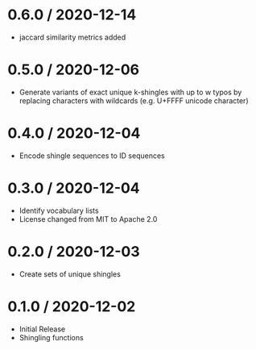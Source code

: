 # 0.6.0 / 2020-12-14

  * jaccard similarity metrics added

# 0.5.0 / 2020-12-06

  * Generate variants of exact unique k-shingles with up to w typos
    by replacing characters with wildcards (e.g. U+FFFF unicode character)

# 0.4.0 / 2020-12-04

  * Encode shingle sequences to ID sequences

# 0.3.0 / 2020-12-04

  * Identify vocabulary lists
  * License changed from MIT to Apache 2.0

# 0.2.0 / 2020-12-03

  * Create sets of unique shingles

# 0.1.0 / 2020-12-02

  * Initial Release
  * Shingling functions
